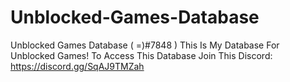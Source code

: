 # Unblocked-Games-Database
Unblocked Games Database ( =)#7848 ) This Is My Database For Unblocked Games!
To Access This Database Join This Discord: https://discord.gg/SqAJ9TMZah
